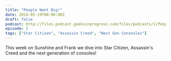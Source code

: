 ```yaml
---
title: "People Want Big!"
date: 2014-05-19T00:00:00Z
draft: false
podcast: http://files.podcast.geeksinprogress.com/files/podcasts/1/PeopleWantBig.mp3
episode: 2
tags: ["Star Citizen", "Assassin Creed", "Next Gen Consoules"]
---
```


This week on Sunshine and Frank we dive into Star Citizen, Assassin's Creed and the next generation of consoles!  